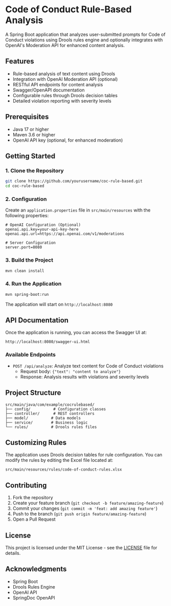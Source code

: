 # Code of Conduct Rule-Based Analysis

A Spring Boot application that analyzes user-submitted prompts for Code of Conduct violations using Drools rules engine and optionally integrates with OpenAI's Moderation API for enhanced content analysis.

## Features

- Rule-based analysis of text content using Drools
- Integration with OpenAI Moderation API (optional)
- RESTful API endpoints for content analysis
- Swagger/OpenAPI documentation
- Configurable rules through Drools decision tables
- Detailed violation reporting with severity levels

## Prerequisites

- Java 17 or higher
- Maven 3.6 or higher
- OpenAI API key (optional, for enhanced moderation)

## Getting Started

### 1. Clone the Repository

```bash
git clone https://github.com/yourusername/coc-rule-based.git
cd coc-rule-based
```

### 2. Configuration

Create an `application.properties` file in `src/main/resources` with the following properties:

```properties
# OpenAI Configuration (Optional)
openai.api.key=your-api-key-here
openai.api.url=https://api.openai.com/v1/moderations

# Server Configuration
server.port=8080
```

### 3. Build the Project

```bash
mvn clean install
```

### 4. Run the Application

```bash
mvn spring-boot:run
```

The application will start on `http://localhost:8080`

## API Documentation

Once the application is running, you can access the Swagger UI at:
```
http://localhost:8080/swagger-ui.html
```

### Available Endpoints

- `POST /api/analyze`: Analyze text content for Code of Conduct violations
  - Request body: `{"text": "content to analyze"}`
  - Response: Analysis results with violations and severity levels

## Project Structure

```
src/main/java/com/example/cocrulebased/
├── config/          # Configuration classes
├── controller/      # REST controllers
├── model/          # Data models
├── service/        # Business logic
└── rules/          # Drools rules files
```

## Customizing Rules

The application uses Drools decision tables for rule configuration. You can modify the rules by editing the Excel file located at:
```
src/main/resources/rules/code-of-conduct-rules.xlsx
```

## Contributing

1. Fork the repository
2. Create your feature branch (`git checkout -b feature/amazing-feature`)
3. Commit your changes (`git commit -m 'feat: add amazing feature'`)
4. Push to the branch (`git push origin feature/amazing-feature`)
5. Open a Pull Request

## License

This project is licensed under the MIT License - see the [LICENSE](LICENSE) file for details.

## Acknowledgments

- Spring Boot
- Drools Rules Engine
- OpenAI API
- SpringDoc OpenAPI 